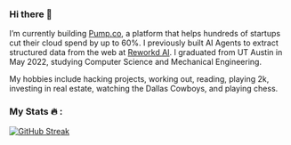 ### Hi there 👋

I’m currently building [Pump.co](https://https://pump.co/), a platform that helps hundreds of startups cut their cloud spend by up to 60%. I previously built AI Agents to extract structured data from the web at [Reworkd AI](https://reworkd.ai/). I graduated from UT Austin in May 2022, studying Computer Science and Mechanical Engineering.

My hobbies include hacking projects, working out, reading, playing 2k, investing in real estate, watching the Dallas Cowboys, and playing chess.

### My Stats 🔥 :
[![GitHub Streak](https://streak-stats.demolab.com?user=shahrishabh7&mode=weekly)](https://git.io/streak-stats)
